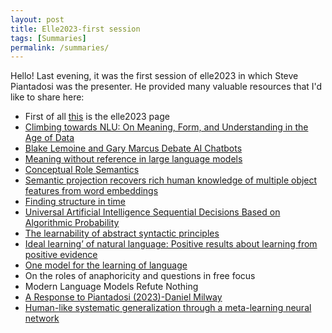 ```yaml
---
layout: post
title: Elle2023-first session
tags: [Summaries]
permalink: /summaries/
---
```


<p>Hello! 
Last evening, it was the first session of elle2023 in which Steve Piantadosi was the presenter. He provided many valuable resources that I'd like to share here:</p>
<p>
<ul>
  <li>First of all <a href="https://cle.ppls.ed.ac.uk/index.php/elle2023/">this</a> is the elle2023 page</li>
  <li><a href="https://aclanthology.org/2020.acl-main.463.pdf">Climbing towards NLU: On Meaning, Form, and Understanding in the Age of Data</a></li>
  <li><a href="https://www.youtube.com/watch?v=S_oH2BR_Qxs">Blake Lemoine and Gary Marcus Debate AI Chatbots</a></li>
  <li><a href="https://arxiv.org/pdf/2208.02957.pdf">Meaning without reference in large language models</a></li>
  <li><a href="https://iep.utm.edu/conceptual-role-semantics/">Conceptual Role Semantics</a></li>
  <li><a href="https://www.nature.com/articles/s41562-022-01316-8">Semantic projection recovers rich human knowledge of multiple object features from word embeddings</a></li>
  <li><a href="https://pdf.sciencedirectassets.com/272076/1-s2.0-S0364021300X00602/1-s2.0-036402139090002E/main.pdf?X-Amz-Security-Token=IQoJb3JpZ2luX2VjEFgaCXVzLWVhc3QtMSJHMEUCIQCC4jUmwvgm7acb219huzip9l6e3e2axmfWjxTlPDUtqAIgSgmzzPpKXdzn%2BlKa1JYRWoADQ4Ohj%2BUh%2FLj5NtBzf4YquwUIkf%2F%2F%2F%2F%2F%2F%2F%2F%2F%2FARAFGgwwNTkwMDM1NDY4NjUiDGFFZeXyksdDp%2FMA0iqPBZVxTic2CC1I177RPd3To9jQKr8iCIPz9MdlVKKx2av%2BmcYn0W9GelctR%2B74y7ZUBxUY4rbsd4ccTgFclEqmfGCJ8wLMqSTtVoX%2B8fRzCDqhPiDep4CWNhFnbXRhVuIEShrbGbbuks2Y0rI4vZY8KOMn8DtdOd%2Bsf%2BD8mXlt0wDPqjnA%2BqCBxxpjf1tdf7THHr4DtS%2FzJTlTzauvom%2BEZz5KeISfrozvsXqsL8FkINeHiwvUtEuZ0Kba24VzfPlpctUUXOSDjDFbG0oQq8MRPp4s1u62HJ2yWRB9fcDLJuC79SQvrpkzwZkYafXc8NRLkZbu7pWQygB3d8lPlyOQr5usfEDOaOmvnTgavvGtZ3jcw9riTlq5J7EOgvGxTE1407eqG1FAR8D7OEEUREbm5Eo2Gg%2FwmNP2nbRG5zYJJXrmBOvEMRJUyB62R2N0U8JMjLSFw%2BrJTrrb3N2ZBcBooN2Vp3VQUtgUQ%2Bdc9sccsOZyG3t4O%2FDivNKsJVAvZCb4zTZJKWgvU1Ww3EqmU%2B8c7FGw85WSbwTbQXKNv7%2B6JKxEW8NKscjMLeM4FrgCcSdAh93705QDnejgdLfSAfrSR6jskqBJG5ZMxBj5Dw9vcHvfCBxNmgTryPdrUuRj%2FMalDI%2BcmHKD677EzK1Xzm4mfr8Gte5fGMfYcGqHC8t7hHzaEDeJL57cVVtZL4MxGrWnhO94o9eXCphjho6JLhCvx2DLU6SleQyxRX73ksP%2F6yiEm%2BuVzSP7uoOKj6vN2g2XdjcvbaZUsoDPlzNRdi%2BI2JVCTDiOdg0MgjTl5IP8L%2BhFpcbUNIuFyMjEMTQv8K5zUkYYfvCO%2F8jV7ep%2FI2FSp1q133LvD1PhdbGKfczNA8AwtJOkqgY6sQHE9DUPDOGHe%2F%2FbWC94sQmJbYwCL7mbDwygf2JlfQTAxeYFjqxDdcZzXnHyBfr5Q9beU15yTbjZquzjfOl06%2BVQvz66ZdHcngEf8oijHoPmNTFzwhR7jHHO8expRZBdkHlyA67fq2niJYGcVR%2FuJ1mo5G8Dy98BIdsjaUI6QtpCVR6bbeWX%2BMD9ITMuCKyiUWDXs9f4X5xm8t5nw4VljOpV9Vm1L9vZ6qN81%2BkPHpAwBS0%3D&X-Amz-Algorithm=AWS4-HMAC-SHA256&X-Amz-Date=20231106T163203Z&X-Amz-SignedHeaders=host&X-Amz-Expires=300&X-Amz-Credential=ASIAQ3PHCVTYUY52MC5W%2F20231106%2Fus-east-1%2Fs3%2Faws4_request&X-Amz-Signature=536c3e895ba15db63b8cd6a712caeded39594a1df25ea592fd1f82928959bc8d&hash=f7c09705df52eef2c69d4113258c3280730b4829a752f4afb58c7fc3f5897912&host=68042c943591013ac2b2430a89b270f6af2c76d8dfd086a07176afe7c76c2c61&pii=036402139090002E&tid=spdf-46b2b0d1-65a8-47d5-a840-60c80ac60e29&sid=81fafd0d27bc2949a988c312ee698f924dcdgxrqb&type=client&tsoh=d3d3LnNjaWVuY2VkaXJlY3QuY29t&ua=050b5752520205030051&rr=821ebaf2c9973b51&cc=ch">Finding structure in time</a></li>
  <li><a href="https://link.springer.com/book/10.1007/b138233#about-this-book">Universal Artificial Intelligence Sequential Decisions Based on Algorithmic Probability</a></li>
  <li><a href="https://www.sciencedirect.com/science/article/pii/S0010027710002593?ref=pdf_download&fr=RR-2&rr=8225b2a8eccf3b5d">The learnability of abstract syntactic principles</a></li>
  <li><a href="https://www.sciencedirect.com/science/article/pii/S0022249606001209?ref=pdf_download&fr=RR-2&rr=8225b46ca9213b5d">Ideal learning’ of natural language: Positive results about learning from positive evidence</a></li>
  <li><a href="https://www.pnas.org/doi/epdf/10.1073/pnas.2021865119">One model for the learning of language</a></li>
  <li>On the roles of anaphoricity and questions in free focus</li>
  <li>Modern Language Models Refute Nothing</li>
  <li><a href="https://lingbuzz.net/lingbuzz/007264">A Response to Piantadosi (2023)-Daniel Milway</a></li>
  <li><a href=https://www.nature.com/articles/s41586-023-06668-3">Human-like systematic generalization through a meta-learning neural network</a></li>
</ul>
</p>
